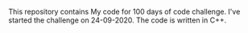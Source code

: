 This repository contains My code for 100 days of code challenge.
I've started the challenge on 24-09-2020.
The code is written in C++.
